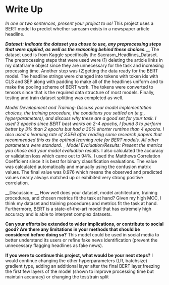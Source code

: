 # Write Up

_In one or two sentences, present your project to us!_
This project uses a BERT model to predict whether sarcasm exists in a newspaper article headline. 

___Dataset: Indicate the dataset you chose to use, any preprocessing steps that were applied, as well as the reasoning behind these choices._____
The dataset used is from Kaggle specifically the Sacrasm_Headlines_Dataset. The preprocessing steps that were used were (1) deleting the article links in my dataframe object since they are unnecessary for the task and increasing processing time. Another step was (2)getting the data ready for the BERT model. The headline strings  were changed into tokens with token ids with CLS and SEP along with padding to make all of the headlines uniform and to make the pooling scheme of BERT work. The  tokens were converted to tensors since that is the required data structure of most models.  Finally, testing and train dataset splitting was completed as well.

__Model Development and Training: Discuss your model implementation choices, the training procedure, the conditions you settled on (e.g., hyperparameters), _and discuss why these are a good set for your task.__
I used 3 epochs since BERT best works on 2-4 epochs, I found 3 to perform better by 3% than 2 epochs but had a 30% shorter runtime than 4 epochs. I also used a learning rate of 3.5E6 after reading some research papers that recommended this as the optimal learning rate for BERT models. All other parameters were standard.
_
_Model Evaluation/Results: Present the metrics you chose and your model evaluation results.__
I also calculated the accuracy or validation loss which came out to 94%. I used the Matthews Correlation Coefficient since it is best for binary classification evaluations. The value was calculated automatically and manually using the confusion matrix values. The final value was 0.976 which means the observed and predicted values nearly always matched up or exhibited very strong positive correlation. 

__Discussion: __
How well does your dataset, model architecture, training procedures, and chosen metrics fit the task at hand? 
Given my high MCC, I think my dataset and training procedures and metrics fit the task at hand. Furthermore, BERT is a state-of-the-art model that has extremely high accuracy and is able to interpret complex datasets. 

__Can your efforts be extended to wider implications, or contribute to social good? Are there any limitations in your methods that should be considered before doing so?__
This model could be used in social media to better understand its users or refine fake news identification (prevent the unnecessary flagging headlines as fake news).

__If you were to continue this project, what would be your next steps?__
I would  continue changing the other hyperparameters (LR, batchsize) gradient type, adding an additional layer after the final BERT layer,freezing the first few layers of the model (shown to improve processing time but maintain accuracy) or changing the test/train split 

